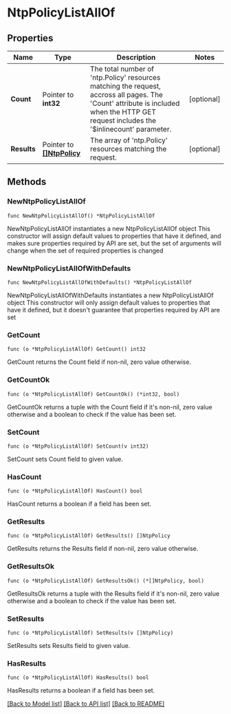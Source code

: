 # NtpPolicyListAllOf

## Properties

Name | Type | Description | Notes
------------ | ------------- | ------------- | -------------
**Count** | Pointer to **int32** | The total number of &#39;ntp.Policy&#39; resources matching the request, accross all pages. The &#39;Count&#39; attribute is included when the HTTP GET request includes the &#39;$inlinecount&#39; parameter. | [optional] 
**Results** | Pointer to [**[]NtpPolicy**](ntp.Policy.md) | The array of &#39;ntp.Policy&#39; resources matching the request. | [optional] 

## Methods

### NewNtpPolicyListAllOf

`func NewNtpPolicyListAllOf() *NtpPolicyListAllOf`

NewNtpPolicyListAllOf instantiates a new NtpPolicyListAllOf object
This constructor will assign default values to properties that have it defined,
and makes sure properties required by API are set, but the set of arguments
will change when the set of required properties is changed

### NewNtpPolicyListAllOfWithDefaults

`func NewNtpPolicyListAllOfWithDefaults() *NtpPolicyListAllOf`

NewNtpPolicyListAllOfWithDefaults instantiates a new NtpPolicyListAllOf object
This constructor will only assign default values to properties that have it defined,
but it doesn't guarantee that properties required by API are set

### GetCount

`func (o *NtpPolicyListAllOf) GetCount() int32`

GetCount returns the Count field if non-nil, zero value otherwise.

### GetCountOk

`func (o *NtpPolicyListAllOf) GetCountOk() (*int32, bool)`

GetCountOk returns a tuple with the Count field if it's non-nil, zero value otherwise
and a boolean to check if the value has been set.

### SetCount

`func (o *NtpPolicyListAllOf) SetCount(v int32)`

SetCount sets Count field to given value.

### HasCount

`func (o *NtpPolicyListAllOf) HasCount() bool`

HasCount returns a boolean if a field has been set.

### GetResults

`func (o *NtpPolicyListAllOf) GetResults() []NtpPolicy`

GetResults returns the Results field if non-nil, zero value otherwise.

### GetResultsOk

`func (o *NtpPolicyListAllOf) GetResultsOk() (*[]NtpPolicy, bool)`

GetResultsOk returns a tuple with the Results field if it's non-nil, zero value otherwise
and a boolean to check if the value has been set.

### SetResults

`func (o *NtpPolicyListAllOf) SetResults(v []NtpPolicy)`

SetResults sets Results field to given value.

### HasResults

`func (o *NtpPolicyListAllOf) HasResults() bool`

HasResults returns a boolean if a field has been set.


[[Back to Model list]](../README.md#documentation-for-models) [[Back to API list]](../README.md#documentation-for-api-endpoints) [[Back to README]](../README.md)


